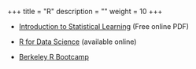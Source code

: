 +++
title = "R"
description = ""
weight = 10
+++
- [Introduction to Statistical Learning](http://www-bcf.usc.edu/~gareth/ISL/) (Free online PDF)

- [R for Data Science](http://r4ds.had.co.nz/) (available online)

- [Berkeley R Bootcamp](https://github.com/berkeley-scf/r-bootcamp-2017)
